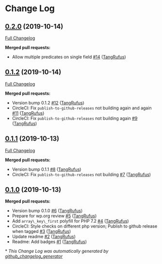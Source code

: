 # Change Log

## [0.2.0](https://github.com/ItinerisLtd/gf-loqate-bank-verification/tree/0.2.0) (2019-10-14)
[Full Changelog](https://github.com/ItinerisLtd/gf-loqate-bank-verification/compare/0.1.2...0.2.0)

**Merged pull requests:**

- Allow multiple predicates on single field [\#14](https://github.com/ItinerisLtd/gf-loqate-bank-verification/pull/14) ([TangRufus](https://github.com/TangRufus))

## [0.1.2](https://github.com/ItinerisLtd/gf-loqate-bank-verification/tree/0.1.2) (2019-10-14)
[Full Changelog](https://github.com/ItinerisLtd/gf-loqate-bank-verification/compare/0.1.1...0.1.2)

**Merged pull requests:**

- Version bump 0.1.2 [\#12](https://github.com/ItinerisLtd/gf-loqate-bank-verification/pull/12) ([TangRufus](https://github.com/TangRufus))
- CircleCI: Fix `publish-to-github-releases` not building again and again [\#11](https://github.com/ItinerisLtd/gf-loqate-bank-verification/pull/11) ([TangRufus](https://github.com/TangRufus))
- CircleCI: Fix `publish-to-github-releases` not building again [\#9](https://github.com/ItinerisLtd/gf-loqate-bank-verification/pull/9) ([TangRufus](https://github.com/TangRufus))

## [0.1.1](https://github.com/ItinerisLtd/gf-loqate-bank-verification/tree/0.1.1) (2019-10-13)
[Full Changelog](https://github.com/ItinerisLtd/gf-loqate-bank-verification/compare/0.1.0...0.1.1)

**Merged pull requests:**

- Version bump 0.1.1 [\#8](https://github.com/ItinerisLtd/gf-loqate-bank-verification/pull/8) ([TangRufus](https://github.com/TangRufus))
- CircleCI: Fix `publish-to-github-releases` not building [\#7](https://github.com/ItinerisLtd/gf-loqate-bank-verification/pull/7) ([TangRufus](https://github.com/TangRufus))

## [0.1.0](https://github.com/ItinerisLtd/gf-loqate-bank-verification/tree/0.1.0) (2019-10-13)
**Merged pull requests:**

- Version bump 0.1.0 [\#6](https://github.com/ItinerisLtd/gf-loqate-bank-verification/pull/6) ([TangRufus](https://github.com/TangRufus))
- Prepare for wp.org review [\#5](https://github.com/ItinerisLtd/gf-loqate-bank-verification/pull/5) ([TangRufus](https://github.com/TangRufus))
- Add `array\_key\_first` polyfill for PHP 7.2 [\#4](https://github.com/ItinerisLtd/gf-loqate-bank-verification/pull/4) ([TangRufus](https://github.com/TangRufus))
-  CircleCI: Style checks on different php version; Publish to github release when tagged [\#3](https://github.com/ItinerisLtd/gf-loqate-bank-verification/pull/3) ([TangRufus](https://github.com/TangRufus))
- Update readme [\#2](https://github.com/ItinerisLtd/gf-loqate-bank-verification/pull/2) ([TangRufus](https://github.com/TangRufus))
- Readme: Add badges [\#1](https://github.com/ItinerisLtd/gf-loqate-bank-verification/pull/1) ([TangRufus](https://github.com/TangRufus))



\* *This Change Log was automatically generated by [github_changelog_generator](https://github.com/skywinder/Github-Changelog-Generator)*
